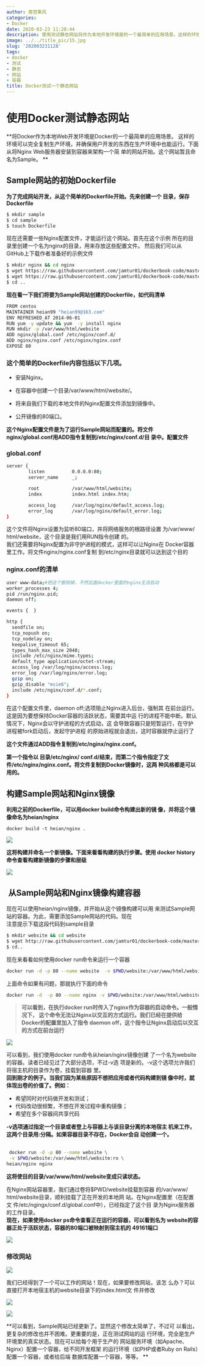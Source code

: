 ```yaml
---
author: 南宫乘风
categories:
- Docker
date: 2020-03-23 11:28:44
description: 使用测试静态网站将作为本地开发环境是的一个最简单的应用场景。这样的环境可以完全复制生产环境，并确保用户开发的东西在生产环境中也能运行。下面从将服务器安装到容器来架构一个简单的网站开始。这个网站暂且命名。。。。。。。
image: ../../title_pic/15.jpg
slug: '202003231128'
tags:
- docker
- 测试
- 静态
- 网站
- 容器
title: Docker测试一个静态网站
---
```


<!--more-->

# 使用Docker测试静态网站

**将Docker作为本地Web开发环境是Docker的一个最简单的应用场景。 这样的环境可以完全复制生产环境，并确保用户开发的东西在生产环境中也能运行。下面从将Nginx Web服务器安装到容器来架构一个简 单的网站开始。这个网站暂且命名为Sample。 **

## Sample网站的初始Dockerfile

**为了完成网站开发，从这个简单的Dockerfile开始。先来创建一个 目录，保存Dockerfile**

```bash
$ mkdir sample 
$ cd sample 
$ touch Dockerfile
```

现在还需要一些Nginx配置文件，才能运行这个网站。首先在这个示例 所在的目录里创建一个名为nginx的目录，用来存放这些配置文件。 然后我们可以从GitHub上下载作者准备好的示例文件

```bash
$ mkdir nginx && cd nginx 
$ wget https://raw.githubusercontent.com/jamtur01/dockerbook-code/master/code/5/sample/nginx/global.conf 
$ wget https://raw.githubusercontent.com/jamtur01/dockerbook-code/master/code/5/sample/nginx/nginx.conf 
$ cd ..
```

**现在看一下我们将要为Sample网站创建的Dockerfile，如代码清单**

```bash
FROM centos
MAINTAINER heian99 "heian99@163.com" 
ENV REFRESHED_AT 2014-06-01 
RUN yum -y update && yum  -y install nginx 
RUN mkdir -p /var/www/html/website 
ADD nginx/global.conf /etc/nginx/conf.d/ 
ADD nginx/nginx.conf /etc/nginx/nginx.conf 
EXPOSE 80
```

### 这个简单的Dockerfile内容包括以下几项。

- 安装Nginx。

- 在容器中创建一个目录/var/www/html/website/。

- 将来自我们下载的本地文件的Nginx配置文件添加到镜像中。

- 公开镜像的80端口。

**这个Nginx配置文件是为了运行Sample网站而配置的。将文件 nginx/global.conf用ADD指令复制到/etc/nginx/conf.d/目 录中。配置文件**

### **global.conf**

```bash
server {
        listen          0.0.0.0:80;
        server_name     _;

        root            /var/www/html/website;
        index           index.html index.htm;

        access_log      /var/log/nginx/default_access.log;
        error_log       /var/log/nginx/default_error.log;
}
```

这个文件将Nginx设置为监听80端口，并将网络服务的根路径设置 为/var/www/ html/website，这个目录是我们用RUN指令创建 的。  
我们还需要将Nginx配置为非守护进程的模式，这样可以让Nginx在 Docker容器里工作。将文件nginx/nginx.conf复制 到/etc/nginx目录就可以达到这个目的

### nginx.conf的清单

```bash
user www-data;#把这个删除掉，不然后面docker里面的nginx无法启动
worker_processes 4;
pid /run/nginx.pid;
daemon off;

events {  }

http {
  sendfile on;
  tcp_nopush on;
  tcp_nodelay on;
  keepalive_timeout 65;
  types_hash_max_size 2048;
  include /etc/nginx/mime.types;
  default_type application/octet-stream;
  access_log /var/log/nginx/access.log;
  error_log /var/log/nginx/error.log;
  gzip on;
  gzip_disable "msie6";
  include /etc/nginx/conf.d/*.conf;
}
```

在这个配置文件里，daemon off;选项阻止Nginx进入后台，强制其 在前台运行。这是因为要想保持Docker容器的活跃状态，需要其中运 行的进程不能中断。默认情况下，Nginx会以守护进程的方式启动，这 会导致容器只是短暂运行，在守护进程被fork启动后，发起守护进程 的原始进程就会退出，这时容器就停止运行了

**这个文件通过ADD指令复制到/etc/nginx/nginx.conf。**

**第一个指令以 目录/etc/nginx/ conf.d/结束，而第二个指令指定了文 件/etc/nginx/nginx.conf。将文件复制到Docker镜像时，这两 种风格都是可以用的。**

## 构建Sample网站和Nginx镜像

**利用之前的Dockerfile，可以用docker build命令构建出新的镜 像，并将这个镜像命名为heian/nginx**

```
docker build -t heian/nginx .
```

![](../../image/20200323104725505.png)

**这将构建并命名一个新镜像。下面来看看构建的执行步骤。使用 docker history命令查看构建新镜像的步骤和层级**

![](../../image/20200323105621292.png)

##  从Sample网站和Nginx镜像构建容器

现在可以使用heian/nginx镜像，并开始从这个镜像构建可以用 来测试Sample网站的容器。为此，需要添加Sample网站的代码。现在  
注意提示下载这段代码到sample目录

```bash
$ mkdir website && cd website 
$ wget http://raw.githubusercontent.com/jamtur01/dockerbook-code/master/code/5/sample/website/index.html
$ cd..
```

现在来看看如何使用docker run命令来运行一个容器

```bash
docker run -d -p 80 --name website  -v $PWD/website:/var/www/html/website heian/nginx nginx
```

上面命令如果有问题，那就执行下面的命令

```bash
docker run -d  -p 80 --name nginx -v $PWD/website:/var/www/html/website  heian/nginx /bin/bash -c "tail -f /dev/null;/usr/sbin/nginx"
```

> **可以看到，在执行docker run时传入了nginx作为容器的启动命令。一般情况下， 这个命令无法让Nginx以交互的方式运行。我们已经在提供给Docker的配置里加入了指令 daemon off，这个指令让Nginx启动后以交互的方式在前台运行**

![](../../image/20200323111606206.png)

可以看到，我们使用docker run命令从heian/nginx镜像创建 了一个名为website的容器。读者已经见过了大部分选项，不过-v选 项是新的。-v这个选项允许我们将宿主机的目录作为卷，挂载到容器 里。  
**回到刚才的例子。当我们因为某些原因不想把应用或者代码构建到镜 像中时，就体现出卷的价值了。例如：**

- 希望同时对代码做开发和测试；
- 代码改动很频繁，不想在开发过程中重构镜像；
- 希望在多个容器间共享代码

**\-v选项通过指定一个目录或者登上与容器上与该目录分离的本地宿主 机来工作，这两个目录用:分隔。如果容器目录不存在，Docker会自 动创建一个。**  
 

```bash
 docker run -d -p 80 --name website \
 -v $PWD/website:/var/www/html/website:ro \ 
heian/nginx nginx
```

**这将使目的目录/var/www/html/website变成只读状态。**

在Nginx网站容器里，我们通过卷将\$PWD/website挂载到容器 的/var/www/ html/website目录，顺利挂载了正在开发的本地网 站。在Nginx配置里（在配置文 件/etc/ngingx/conf.d/global.conf中），已经指定了这个目 录为Nginx服务器的工作目录。  
**现在，如果使用docker ps命令查看正在运行的容器，可以看到名为 website的容器正处于活跃状态，容器的80端口被映射到宿主机的 49161端口**

![](../../image/20200323112506809.png)

### 修改网站

![](../../image/20200323112652112.png)

我们已经得到了一个可以工作的网站！现在，如果要修改网站，该怎 么办？可以直接打开本地宿主机的website目录下的index.html文 件并修改

![](../../image/20200323112743234.png)

![](../../image/20200323112752462.png)

**可以看到，Sample网站已经更新了。显然这个修改太简单了，不过可 以看出，更复杂的修改也并不困难。更重要的是，正在测试网站的运 行环境，完全是生产环境里的真实状态。现在可以给每个用于生产的 网站服务环境（如Apache、Nginx）配置一个容器，给不同开发框架 的运行环境（如PHP或者Ruby on Rails）配置一个容器，或者给后端 数据库配置一个容器，等等。 **